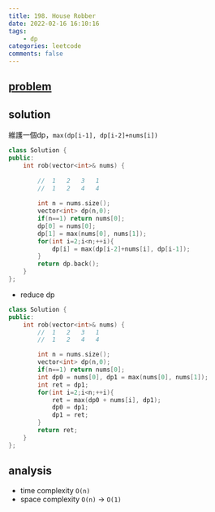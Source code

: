 ```yaml
---
title: 198. House Robber
date: 2022-02-16 16:10:16
tags:  
    - dp
categories: leetcode
comments: false
---
```



## [problem](https://leetcode.com/problems/house-robber/)


## solution 
維護一個dp，`max(dp[i-1], dp[i-2]+nums[i])`


```c++
class Solution {
public:
    int rob(vector<int>& nums) {
        
        //  1   2   3   1
        //  1   2   4   4 
        
        int n = nums.size();
        vector<int> dp(n,0);
        if(n==1) return nums[0];
        dp[0] = nums[0];
        dp[1] = max(nums[0], nums[1]);
        for(int i=2;i<n;++i){
            dp[i] = max(dp[i-2]+nums[i], dp[i-1]);
        }
        return dp.back();
    }
};
```

- reduce dp
```c++
class Solution {
public:
    int rob(vector<int>& nums) {
        //  1   2   3   1
        //  1   2   4   4

        int n = nums.size();
        vector<int> dp(n,0);
        if(n==1) return nums[0];
        int dp0 = nums[0], dp1 = max(nums[0], nums[1]);
        int ret = dp1;
        for(int i=2;i<n;++i){
            ret = max(dp0 + nums[i], dp1);
            dp0 = dp1;
            dp1 = ret;
        }
        return ret;
    }
};
```
## analysis
- time complexity `O(n)`
- space complexity `O(n)` -> `O(1)`
